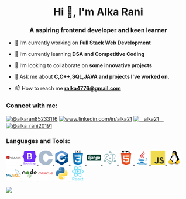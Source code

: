 <h1 align="center">Hi 👋, I'm Alka Rani</h1>
<h3 align="center">A aspiring frontend developer and keen learner</h3>

- 🔭 I’m currently working on **Full Stack Web Development**

- 🌱 I’m currently learning **DSA and Competitive Coding**

- 👯 I’m looking to collaborate on **some innovative projects**

- 💬 Ask me about **C,C++,SQL,JAVA and projects I've worked on.**

- 📫 How to reach me **ralka4776@gmail.com**

<h3 align="left">Connect with me:</h3>
<p align="left">
<a href="https://twitter.com/@alkaran85233116" target="blank"><img align="center" src="https://cdn.jsdelivr.net/npm/simple-icons@3.0.1/icons/twitter.svg" alt="@alkaran85233116" height="30" width="40" /></a>
<a href="https://linkedin.com/in/www.linkedin.com/in/alka21" target="blank"><img align="center" src="https://cdn.jsdelivr.net/npm/simple-icons@3.0.1/icons/linkedin.svg" alt="www.linkedin.com/in/alka21" height="30" width="40" /></a>
<a href="https://instagram.com/__alka21__" target="blank"><img align="center" src="https://cdn.jsdelivr.net/npm/simple-icons@3.0.1/icons/instagram.svg" alt="__alka21__" height="30" width="40" /></a>
<a href="https://www.hackerrank.com/@alka_rani20191" target="blank"><img align="center" src="https://cdn.jsdelivr.net/npm/simple-icons@3.0.1/icons/hackerrank.svg" alt="@alka_rani20191" height="30" width="40" /></a>
</p>

<h3 align="left">Languages and Tools:</h3>
<p align="left"> <a href="https://angular.io" target="_blank"> <img src="https://raw.githubusercontent.com/devicons/devicon/master/icons/angularjs/angularjs-original-wordmark.svg" alt="angularjs" width="40" height="40"/> </a> <a href="https://getbootstrap.com" target="_blank"> <img src="https://raw.githubusercontent.com/devicons/devicon/master/icons/bootstrap/bootstrap-plain-wordmark.svg" alt="bootstrap" width="40" height="40"/> </a> <a href="https://www.cprogramming.com/" target="_blank"> <img src="https://raw.githubusercontent.com/devicons/devicon/master/icons/c/c-original.svg" alt="c" width="40" height="40"/> </a> <a href="https://www.w3schools.com/cpp/" target="_blank"> <img src="https://raw.githubusercontent.com/devicons/devicon/master/icons/cplusplus/cplusplus-original.svg" alt="cplusplus" width="40" height="40"/> </a> <a href="https://www.w3schools.com/css/" target="_blank"> <img src="https://raw.githubusercontent.com/devicons/devicon/master/icons/css3/css3-original-wordmark.svg" alt="css3" width="40" height="40"/> </a> <a href="https://www.djangoproject.com/" target="_blank"> <img src="https://raw.githubusercontent.com/devicons/devicon/master/icons/django/django-original.svg" alt="django" width="40" height="40"/> </a> <a href="https://www.electronjs.org" target="_blank"> <img src="https://raw.githubusercontent.com/devicons/devicon/master/icons/electron/electron-original.svg" alt="electron" width="40" height="40"/> </a> <a href="https://www.w3.org/html/" target="_blank"> <img src="https://raw.githubusercontent.com/devicons/devicon/master/icons/html5/html5-original-wordmark.svg" alt="html5" width="40" height="40"/> </a> <a href="https://www.java.com" target="_blank"> <img src="https://raw.githubusercontent.com/devicons/devicon/master/icons/java/java-original.svg" alt="java" width="40" height="40"/> </a> <a href="https://developer.mozilla.org/en-US/docs/Web/JavaScript" target="_blank"> <img src="https://raw.githubusercontent.com/devicons/devicon/master/icons/javascript/javascript-original.svg" alt="javascript" width="40" height="40"/> </a> <a href="https://www.linux.org/" target="_blank"> <img src="https://raw.githubusercontent.com/devicons/devicon/master/icons/linux/linux-original.svg" alt="linux" width="40" height="40"/> </a> <a href="https://www.mysql.com/" target="_blank"> <img src="https://raw.githubusercontent.com/devicons/devicon/master/icons/mysql/mysql-original-wordmark.svg" alt="mysql" width="40" height="40"/> </a> <a href="https://nodejs.org" target="_blank"> <img src="https://raw.githubusercontent.com/devicons/devicon/master/icons/nodejs/nodejs-original-wordmark.svg" alt="nodejs" width="40" height="40"/> </a> <a href="https://www.oracle.com/" target="_blank"> <img src="https://raw.githubusercontent.com/devicons/devicon/master/icons/oracle/oracle-original.svg" alt="oracle" width="40" height="40"/> </a> <a href="https://www.python.org" target="_blank"> <img src="https://raw.githubusercontent.com/devicons/devicon/master/icons/python/python-original.svg" alt="python" width="40" height="40"/> </a> <a href="https://reactjs.org/" target="_blank"> <img src="https://raw.githubusercontent.com/devicons/devicon/master/icons/react/react-original-wordmark.svg" alt="react" width="40" height="40"/> </a> </p>
<img src="https://github-readme-stats.vercel.app/api?username=Alka-2022&&show_icons=true&title_color=ffffff&icon_color=bb2acf&text_color=daf7dc&bg_color=151515">
